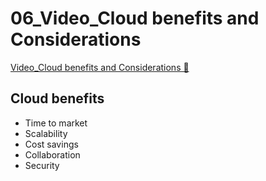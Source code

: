 # 06_Video_Cloud benefits and Considerations

[Video_Cloud benefits and Considerations &#128279;](https://www.coursera.org/learn/introduction-to-security-principles-in-cloud-computing/lecture/JvYOm/cloud-benefits-and-considerations)

## Cloud benefits

- Time to market
- Scalability
- Cost savings
- Collaboration
- Security
